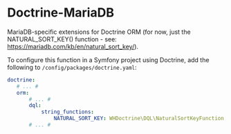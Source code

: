 # Doctrine-MariaDB
 MariaDB-specific extensions for Doctrine ORM (for now, just the NATURAL_SORT_KEY() function - see: https://mariadb.com/kb/en/natural_sort_key/).

 To configure this function in a Symfony project using Doctrine, add the following to `/config/packages/doctrine.yaml`:

 ```yaml
 doctrine:
    # ... #
    orm:
        # ... #
        dql:
            string_functions:
                NATURAL_SORT_KEY: WHDoctrine\DQL\NaturalSortKeyFunction
        # ... #
 ```
